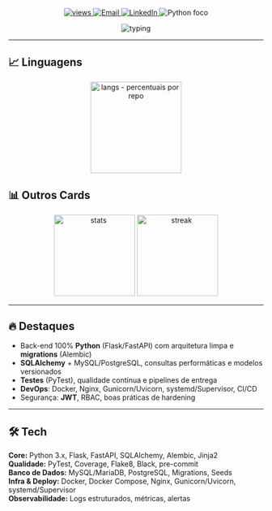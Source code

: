 <!-- Sem banner e sem H1 no topo -->

<!-- Badges compactos -->
<p align="center">
  <a href="https://github.com/Henriquesm1">
    <img src="https://komarev.com/ghpvc/?username=Henriquesm1&label=Visitas&style=flat&color=blue" alt="views"/>
  </a>
  <a href="mailto:henriquesoares.morais@gmail.com">
    <img src="https://img.shields.io/badge/Email-Contato-red?logo=gmail&logoColor=white" alt="Email"/>
  </a>
  <a href="https://www.linkedin.com/in/henrique-moraes-/">
    <img src="https://img.shields.io/badge/LinkedIn-Conectar-blue?logo=linkedin&logoColor=white" alt="LinkedIn"/>
  </a>
  <img src="https://img.shields.io/badge/Foco-Python-3776AB?logo=python&logoColor=white" alt="Python foco"/>
</p>

<!-- Typing animation (mensagem discreta) -->
<p align="center">
  <img src="https://readme-typing-svg.demolab.com?font=Fira+Code&pause=1200&center=true&vCenter=true&width=780&lines=APIs+robustas+com+Flask%2FFastAPI;SQLAlchemy+%2B+Alembic+migrations;Observabilidade+%2F+Testes+automatizados;Deploy+com+Docker+%2B+Nginx+%2B+CI%2FCD" alt="typing" />
</p>

---

## 📈 Linguagens
<p align="center">
  <img height="180" src="https://github-readme-stats.vercel.app/api/top-langs/?username=Henriquesm1&layout=compact&theme=radical&langs_count=8" alt="langs - percentuais por repo" />
</p>

## 📊 Outros Cards
<div align="center">

<!-- Stats gerais -->
<img height="160" src="https://github-readme-stats.vercel.app/api?username=Henriquesm1&show_icons=true&theme=radical&include_all_commits=true&count_private=true" alt="stats" />

<!-- Streak -->
<img height="160" src="https://streak-stats.demolab.com?user=Henriquesm1&theme=radical&date_format=j%20M%5B%20Y%5D" alt="streak" />

</div>

---

## 🔥 Destaques
- Back-end 100% **Python** (Flask/FastAPI) com arquitetura limpa e **migrations** (Alembic)
- **SQLAlchemy** + MySQL/PostgreSQL, consultas performáticas e modelos versionados
- **Testes** (PyTest), qualidade contínua e pipelines de entrega
- **DevOps**: Docker, Nginx, Gunicorn/Uvicorn, systemd/Supervisor, CI/CD
- Segurança: **JWT**, RBAC, boas práticas de hardening

---

## 🛠️ Tech
**Core:** Python 3.x, Flask, FastAPI, SQLAlchemy, Alembic, Jinja2  
**Qualidade:** PyTest, Coverage, Flake8, Black, pre-commit  
**Banco de Dados:** MySQL/MariaDB, PostgreSQL, Migrations, Seeds  
**Infra & Deploy:** Docker, Docker Compose, Nginx, Gunicorn/Uvicorn, systemd/Supervisor  
**Observabilidade:** Logs estruturados, métricas, alertas
